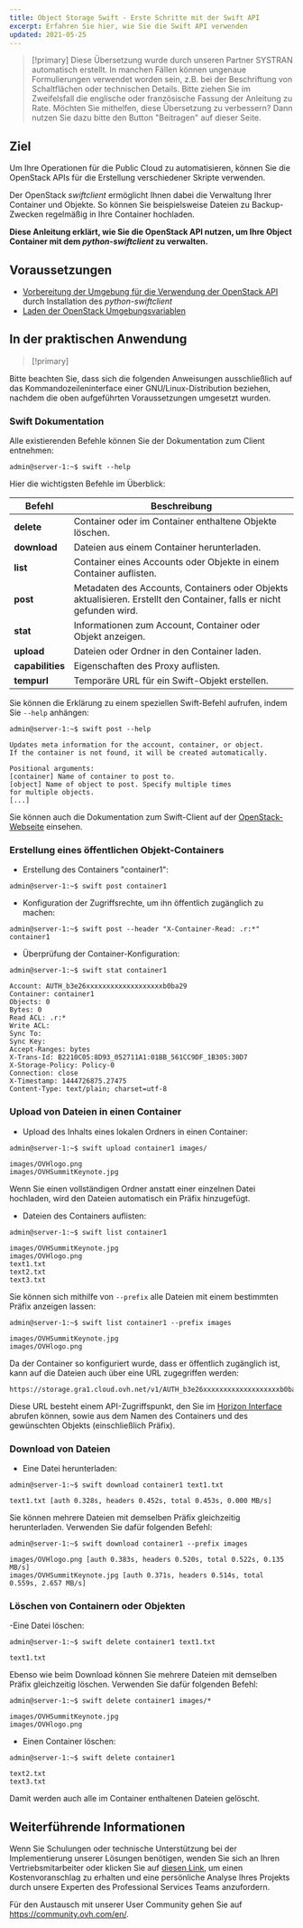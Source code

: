 ```yaml
---
title: Object Storage Swift - Erste Schritte mit der Swift API
excerpt: Erfahren Sie hier, wie Sie die Swift API verwenden
updated: 2021-05-25
---
```


> [!primary]
> Diese Übersetzung wurde durch unseren Partner SYSTRAN automatisch erstellt. In manchen Fällen können ungenaue Formulierungen verwendet worden sein, z.B. bei der Beschriftung von Schaltflächen oder technischen Details. Bitte ziehen Sie im Zweifelsfall die englische oder französische Fassung der Anleitung zu Rate. Möchten Sie mithelfen, diese Übersetzung zu verbessern? Dann nutzen Sie dazu bitte den Button "Beitragen" auf dieser Seite.
>

## Ziel

Um Ihre Operationen für die Public Cloud zu automatisieren, können Sie die OpenStack APIs für die Erstellung verschiedener Skripte verwenden.

Der OpenStack *swiftclient* ermöglicht Ihnen dabei die Verwaltung Ihrer Container und Objekte. So können Sie beispielsweise Dateien zu Backup-Zwecken regelmäßig in Ihre Container hochladen.

**Diese Anleitung erklärt, wie Sie die OpenStack API nutzen, um Ihre Object Container mit dem *python-swiftclient* zu verwalten.**

## Voraussetzungen

- [Vorbereitung der Umgebung für die Verwendung der OpenStack API](/pages/public_cloud/compute/prepare_the_environment_for_using_the_openstack_api) durch Installation des *python-swiftclient*
- [Laden der OpenStack Umgebungsvariablen](/pages/public_cloud/compute/loading_openstack_environment_variables)

## In der praktischen Anwendung

> [!primary]
>
Bitte beachten Sie, dass sich die folgenden Anweisungen ausschließlich auf das Kommandozeileninterface einer GNU/Linux-Distribution beziehen, nachdem die oben aufgeführten Voraussetzungen umgesetzt wurden.
>

### Swift Dokumentation

Alle existierenden Befehle können Sie der Dokumentation zum Client entnehmen:

```
admin@server-1:~$ swift --help
```

Hier die wichtigsten Befehle im Überblick:

|Befehl|Beschreibung|
|---|---|
|**delete**|Container oder im Container enthaltene Objekte löschen.|
|**download**|Dateien aus einem Container herunterladen.|
|**list**|Container eines Accounts oder Objekte in einem Container auflisten.|
|**post**|Metadaten des Accounts, Containers oder Objekts aktualisieren. Erstellt den Container, falls er nicht gefunden wird.|
|**stat**|Informationen zum Account, Container oder Objekt anzeigen.|
|**upload**|Dateien oder Ordner in den Container laden.|
|**capabilities**|Eigenschaften des Proxy auflisten.|
|**tempurl**|Temporäre URL für ein Swift-Objekt erstellen.|

Sie können die Erklärung zu einem speziellen Swift-Befehl aufrufen, indem Sie `--help` anhängen:

```
admin@server-1:~$ swift post --help

Updates meta information for the account, container, or object.
If the container is not found, it will be created automatically.

Positional arguments:
[container] Name of container to post to.
[object] Name of object to post. Specify multiple times
for multiple objects.
[...]
```

Sie können auch die Dokumentation zum Swift-Client auf der [OpenStack-Webseite](http://docs.openstack.org/cli-reference/content/swiftclient_commands.html) einsehen.

### Erstellung eines öffentlichen Objekt-Containers

- Erstellung des Containers "container1":

```
admin@server-1:~$ swift post container1
```

- Konfiguration der Zugriffsrechte, um ihn öffentlich zugänglich zu machen:

```
admin@server-1:~$ swift post --header "X-Container-Read: .r:*" container1
```

- Überprüfung der Container-Konfiguration:

```
admin@server-1:~$ swift stat container1

Account: AUTH_b3e26xxxxxxxxxxxxxxxxxxxb0ba29
Container: container1
Objects: 0
Bytes: 0
Read ACL: .r:*
Write ACL:
Sync To:
Sync Key:
Accept-Ranges: bytes
X-Trans-Id: B2210C05:8D93_052711A1:01BB_561CC9DF_1B305:30D7
X-Storage-Policy: Policy-0
Connection: close
X-Timestamp: 1444726875.27475
Content-Type: text/plain; charset=utf-8
```

### Upload von Dateien in einen Container

- Upload des Inhalts eines lokalen Ordners in einen Container:

```
admin@server-1:~$ swift upload container1 images/

images/OVHlogo.png
images/OVHSummitKeynote.jpg
```

Wenn Sie einen vollständigen Ordner anstatt einer einzelnen Datei hochladen, wird den Dateien automatisch ein Präfix hinzugefügt.

- Dateien des Containers auflisten:

```
admin@server-1:~$ swift list container1

images/OVHSummitKeynote.jpg
images/OVHlogo.png
text1.txt
text2.txt
text3.txt
```

Sie können sich mithilfe von `--prefix` alle Dateien mit einem bestimmten Präfix anzeigen lassen:

```
admin@server-1:~$ swift list container1 --prefix images

images/OVHSummitKeynote.jpg
images/OVHlogo.png
```

Da der Container so konfiguriert wurde, dass er öffentlich zugänglich ist, kann auf die Dateien auch über eine URL zugegriffen werden:

```
https://storage.gra1.cloud.ovh.net/v1/AUTH_b3e26xxxxxxxxxxxxxxxxxxxb0ba29/container1/images/OVHlogo.png
```

Diese URL besteht einem API-Zugriffspunkt, den Sie im [Horizon Interface](/pages/public_cloud/compute/access_and_security_in_horizon) abrufen können, sowie aus dem Namen des Containers und des gewünschten Objekts (einschließlich Präfix).

### Download von Dateien

- Eine Datei herunterladen:

```
admin@server-1:~$ swift download container1 text1.txt

text1.txt [auth 0.328s, headers 0.452s, total 0.453s, 0.000 MB/s]
```

Sie können mehrere Dateien mit demselben Präfix gleichzeitig herunterladen. Verwenden Sie dafür folgenden Befehl:

```
admin@server-1:~$ swift download container1 --prefix images

images/OVHlogo.png [auth 0.383s, headers 0.520s, total 0.522s, 0.135 MB/s]
images/OVHSummitKeynote.jpg [auth 0.371s, headers 0.514s, total 0.559s, 2.657 MB/s]
```

### Löschen von Containern oder Objekten

-Eine Datei löschen:

```
admin@server-1:~$ swift delete container1 text1.txt

text1.txt
```

Ebenso wie beim Download können Sie mehrere Dateien mit demselben Präfix gleichzeitig löschen. Verwenden Sie dafür folgenden Befehl:

```
admin@server-1:~$ swift delete container1 images/*

images/OVHSummitKeynote.jpg
images/OVHlogo.png
```

- Einen Container löschen:

```
admin@server-1:~$ swift delete container1

text2.txt
text3.txt
```

Damit werden auch alle im Container enthaltenen Dateien gelöscht.

## Weiterführende Informationen

Wenn Sie Schulungen oder technische Unterstützung bei der Implementierung unserer Lösungen benötigen, wenden Sie sich an Ihren Vertriebsmitarbeiter oder klicken Sie auf [diesen Link](/links/professional-services), um einen Kostenvoranschlag zu erhalten und eine persönliche Analyse Ihres Projekts durch unsere Experten des Professional Services Teams anzufordern.

Für den Austausch mit unserer User Community gehen Sie auf <https://community.ovh.com/en/>.

